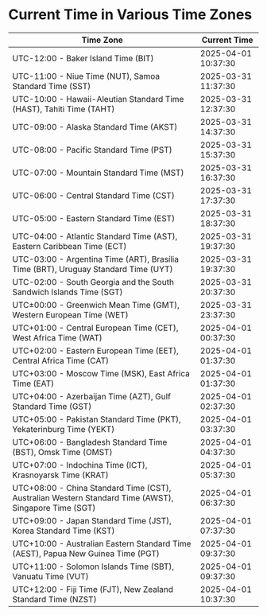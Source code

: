 # Current Time in Various Time Zones

| Time Zone | Current Time |
|-----------|--------------|
| UTC-12:00 - Baker Island Time (BIT) | 2025-04-01 10:37:30 |
| UTC-11:00 - Niue Time (NUT), Samoa Standard Time (SST) | 2025-03-31 11:37:30 |
| UTC-10:00 - Hawaii-Aleutian Standard Time (HAST), Tahiti Time (TAHT) | 2025-03-31 12:37:30 |
| UTC-09:00 - Alaska Standard Time (AKST) | 2025-03-31 14:37:30 |
| UTC-08:00 - Pacific Standard Time (PST) | 2025-03-31 15:37:30 |
| UTC-07:00 - Mountain Standard Time (MST) | 2025-03-31 16:37:30 |
| UTC-06:00 - Central Standard Time (CST) | 2025-03-31 17:37:30 |
| UTC-05:00 - Eastern Standard Time (EST) | 2025-03-31 18:37:30 |
| UTC-04:00 - Atlantic Standard Time (AST), Eastern Caribbean Time (ECT) | 2025-03-31 19:37:30 |
| UTC-03:00 - Argentina Time (ART), Brasília Time (BRT), Uruguay Standard Time (UYT) | 2025-03-31 19:37:30 |
| UTC-02:00 - South Georgia and the South Sandwich Islands Time (SGT) | 2025-03-31 20:37:30 |
| UTC±00:00 - Greenwich Mean Time (GMT), Western European Time (WET) | 2025-03-31 23:37:30 |
| UTC+01:00 - Central European Time (CET), West Africa Time (WAT) | 2025-04-01 00:37:30 |
| UTC+02:00 - Eastern European Time (EET), Central Africa Time (CAT) | 2025-04-01 01:37:30 |
| UTC+03:00 - Moscow Time (MSK), East Africa Time (EAT) | 2025-04-01 01:37:30 |
| UTC+04:00 - Azerbaijan Time (AZT), Gulf Standard Time (GST) | 2025-04-01 02:37:30 |
| UTC+05:00 - Pakistan Standard Time (PKT), Yekaterinburg Time (YEKT) | 2025-04-01 03:37:30 |
| UTC+06:00 - Bangladesh Standard Time (BST), Omsk Time (OMST) | 2025-04-01 04:37:30 |
| UTC+07:00 - Indochina Time (ICT), Krasnoyarsk Time (KRAT) | 2025-04-01 05:37:30 |
| UTC+08:00 - China Standard Time (CST), Australian Western Standard Time (AWST), Singapore Time (SGT) | 2025-04-01 06:37:30 |
| UTC+09:00 - Japan Standard Time (JST), Korea Standard Time (KST) | 2025-04-01 07:37:30 |
| UTC+10:00 - Australian Eastern Standard Time (AEST), Papua New Guinea Time (PGT) | 2025-04-01 09:37:30 |
| UTC+11:00 - Solomon Islands Time (SBT), Vanuatu Time (VUT) | 2025-04-01 09:37:30 |
| UTC+12:00 - Fiji Time (FJT), New Zealand Standard Time (NZST) | 2025-04-01 10:37:30 |
